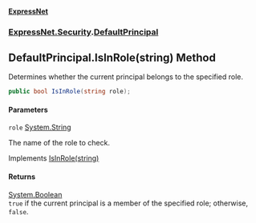 #### [ExpressNet](ExpressNet.md 'ExpressNet')
### [ExpressNet.Security](ExpressNet.Security.md 'ExpressNet.Security').[DefaultPrincipal](ExpressNet.Security.DefaultPrincipal.md 'ExpressNet.Security.DefaultPrincipal')

## DefaultPrincipal.IsInRole(string) Method

Determines whether the current principal belongs to the specified role.

```csharp
public bool IsInRole(string role);
```
#### Parameters

<a name='ExpressNet.Security.DefaultPrincipal.IsInRole(string).role'></a>

`role` [System.String](https://docs.microsoft.com/en-us/dotnet/api/System.String 'System.String')

The name of the role to check.

Implements [IsInRole(string)](https://docs.microsoft.com/en-us/dotnet/api/System.Security.Principal.IPrincipal.IsInRole#System_Security_Principal_IPrincipal_IsInRole_System_String_ 'System.Security.Principal.IPrincipal.IsInRole(System.String)')

#### Returns
[System.Boolean](https://docs.microsoft.com/en-us/dotnet/api/System.Boolean 'System.Boolean')  
`true` if the current principal is a member of the specified role; otherwise, `false`.